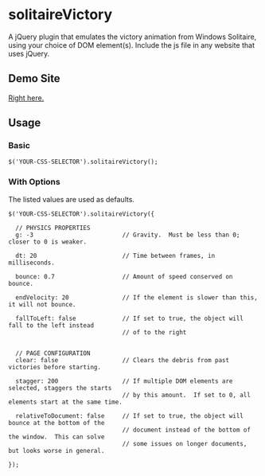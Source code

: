 solitaireVictory
================

A jQuery plugin that emulates the victory animation from Windows Solitaire, using your choice of DOM element(s). Include the js file in any website that uses jQuery.

## Demo Site

[Right here.](http://peterkhayes.github.io/solitaireVictory)

## Usage

### Basic

```
$('YOUR-CSS-SELECTOR').solitaireVictory();
```

### With Options

The listed values are used as defaults.

```
$('YOUR-CSS-SELECTOR').solitaireVictory({
  
  // PHYSICS PROPERTIES
  g: -3                         // Gravity.  Must be less than 0; closer to 0 is weaker.
  
  dt: 20                        // Time between frames, in milliseconds.
  
  bounce: 0.7                   // Amount of speed conserved on bounce.
  
  endVelocity: 20               // If the element is slower than this, it will not bounce.

  fallToLeft: false             // If set to true, the object will fall to the left instead
                                // of to the right
  
  
  // PAGE CONFIGURATION
  clear: false                  // Clears the debris from past victories before starting.
  
  stagger: 200                  // If multiple DOM elements are selected, staggers the starts
                                // by this amount.  If set to 0, all elements start at the same time.
  
  relativeToDocument: false     // If set to true, the object will bounce at the bottom of the
                                // document instead of the bottom of the window.  This can solve
                                // some issues on longer documents, but looks worse in general.

});
```

